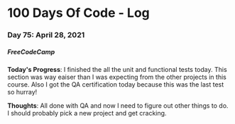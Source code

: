 # 100 Days Of Code - Log
### Day 75: April 28, 2021
##### FreeCodeCamp 

**Today's Progress**: I finished the all the unit and functional tests today. This section was way eaiser than I was expecting from the other projects in this course. Also I got the QA certification today because this was the last test so hurray!

**Thoughts**: All done with QA and now I need to figure out other things to do. I should probably pick a new project and get cracking.